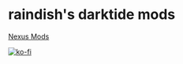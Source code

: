 # raindish's darktide mods

[Nexus Mods](https://www.nexusmods.com/users/175684494?tab=user+files)

[![ko-fi](https://ko-fi.com/img/githubbutton_sm.svg)](https://ko-fi.com/P5P44MNYZ)
